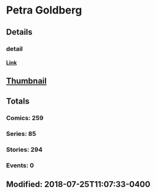 # Petra  Goldberg 
## Details
### detail
#### [Link](http://marvel.com/comics/creators/1747/petra_goldberg?utm_campaign=apiRef&utm_source=225578a89fc76f3d20fbffda5d17a88d)
## [Thumbnail](http://i.annihil.us/u/prod/marvel/i/mg/c/30/4bb6abd57c392.jpg)
## Totals
### Comics: 259
### Series: 85
### Stories: 294
### Events: 0
## Modified: 2018-07-25T11:07:33-0400